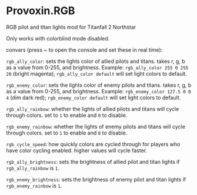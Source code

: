 # Provoxin.RGB
RGB pilot and titan lights mod for Titanfall 2 Northstar

Only works with colorblind mode disabled.

convars (press ~ to open the console and set these in real time):

`rgb_ally_color`: sets the lights color of allied pilots and titans. takes r, g, b as a value from 0-255, and brightness. Example: `rgb_ally_color 255 0 255 20` (bright magenta); `rgb_ally_color default` will set light colors to default.

`rgb_enemy_color`: sets the lights color of enemy pilots and titans. takes r, g, b as a value from 0-255, and brightness. Example: `rgb_enemy_color 127.5 0 0 4` (dim dark red); `rgb_enemy_color default` will set light colors to default.

`rgb_ally_rainbow`: whether the lights of allied pilots and titans will cycle through colors. set to `1` to enable and `0` to disable.

`rgb_enemy_rainbow`: whether the lights of enemy pilots and titans will cycle through colors. set to `1` to enable and `0` to disable.

`rgb_cycle_speed`: how quickly colors are cycled through for players who have color cycling enabled. higher values will cycle faster.

`rgb_ally_brightness`: sets the brightness of allied pilot and titan lights if `rgb_ally_rainbow` is `1`.

`rgb_enemy_brightness`: sets the brightness of enemy pilot and titan lights if `rgb_enemy_rainbow` is `1`.
